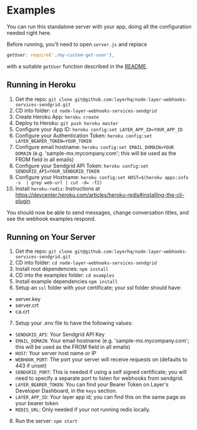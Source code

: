 # Examples

You can run this standalone server with your app, doing all the configuration needed right here.

Before running, you'll need to open `server.js` and replace
```javascript
getUser: require('./my-custom-get-user'),
```
with a suitable `getUser` function described in the [README](../README.md).


## Running in Heroku

1. Get the repo: `git clone git@github.com:layerhq/node-layer-webhooks-services-sendgrid.git`
2. CD into folder: `cd node-layer-webhooks-services-sendgrid`
3. Create Heroku App: `heroku create`
4. Deploy to Heroku: `git push heroku master`
5. Configure your App ID: `heroku config:set LAYER_APP_ID=YOUR_APP_ID`
6. Configure your Authentication Token: `heroku config:set LAYER_BEARER_TOKEN=YOUR_TOKEN`
7. Configure email hostname: `heroku config:set EMAIL_DOMAIN=YOUR DOMAIN` (e.g. 'sample-mx.mycompany.com'; this will be used as the FROM field in all emails)
8. Configure your Sendgrid API Token: `heroku config:set SENDGRID_API=YOUR_SENDGRID_TOKEN`
9. Configure your Hostname: `heroku config:set HOST=$(heroku apps:info
   -s  | grep web-url | cut -d= -f2)`
10. Install `heroku-redis`: Instructions at https://devcenter.heroku.com/articles/heroku-redis#installing-the-cli-plugin

You should now be able to send messages, change conversation titles, and see the webhook examples respond.


## Running on Your Server

1. Get the repo: `git clone git@github.com:layerhq/node-layer-webhooks-services-sendgrid.git`
2. CD into folder: `cd node-layer-webhooks-services-sendgrid`
3. Install root dependencies: `npm install`
4. CD into the examples folder: `cd examples`
5. Install example dependencies `npm install`
6. Setup an `ssl` folder with your certificate; your ssl folder should have:
  * server.key
  * server.crt
  * ca.crt
7. Setup your .env file to have the following values:
  * `SENDGRID_API`: Your Sendgrid API Key
  * `EMAIL_DOMAIN`: Your email hostname (e.g. 'sample-mx.mycompany.com'; this will be used as the FROM field in all emails)
  * `HOST`: Your server host name or IP
  * `WEBHOOK_PORT`: The port your server will receive requests on (defaults to 443 if unset)
  * `SENDGRID_PORT`: This is needed if using a self signed certificate; you will need to specify a separate port to listen for webhooks from sendgrid.
  * `LAYER_BEARER_TOKEN`: You can find your Bearer Token on Layer's Developer Dashboard, in the `keys` section.
  * `LAYER_APP_ID`: Your layer app id; you can find this on the same page as your bearer token
  * `REDIS_URL`: Only needed if your not running redis locally.
8. Run the server: `npm start`

